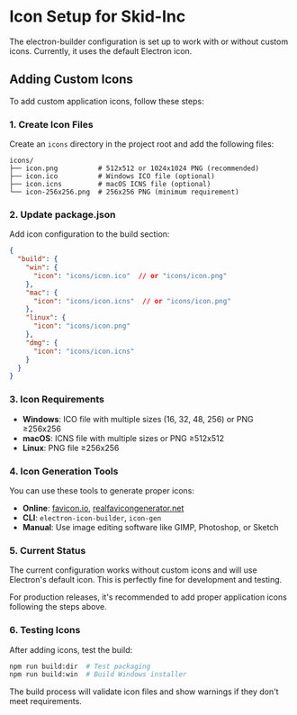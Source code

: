 # Icon Setup for Skid-Inc

The electron-builder configuration is set up to work with or without custom icons. Currently, it uses the default Electron icon.

## Adding Custom Icons

To add custom application icons, follow these steps:

### 1. Create Icon Files

Create an `icons` directory in the project root and add the following files:

```
icons/
├── icon.png          # 512x512 or 1024x1024 PNG (recommended)
├── icon.ico          # Windows ICO file (optional)
├── icon.icns         # macOS ICNS file (optional)
└── icon-256x256.png  # 256x256 PNG (minimum requirement)
```

### 2. Update package.json

Add icon configuration to the build section:

```json
{
  "build": {
    "win": {
      "icon": "icons/icon.ico"  // or "icons/icon.png"
    },
    "mac": {
      "icon": "icons/icon.icns"  // or "icons/icon.png"
    },
    "linux": {
      "icon": "icons/icon.png"
    },
    "dmg": {
      "icon": "icons/icon.icns"
    }
  }
}
```

### 3. Icon Requirements

- **Windows**: ICO file with multiple sizes (16, 32, 48, 256) or PNG ≥256x256
- **macOS**: ICNS file with multiple sizes or PNG ≥512x512
- **Linux**: PNG file ≥256x256

### 4. Icon Generation Tools

You can use these tools to generate proper icons:

- **Online**: [favicon.io](https://favicon.io/), [realfavicongenerator.net](https://realfavicongenerator.net/)
- **CLI**: `electron-icon-builder`, `icon-gen`
- **Manual**: Use image editing software like GIMP, Photoshop, or Sketch

### 5. Current Status

The current configuration works without custom icons and will use Electron's default icon. This is perfectly fine for development and testing.

For production releases, it's recommended to add proper application icons following the steps above.

### 6. Testing Icons

After adding icons, test the build:

```bash
npm run build:dir  # Test packaging
npm run build:win  # Build Windows installer
```

The build process will validate icon files and show warnings if they don't meet requirements.